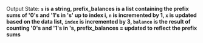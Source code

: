 Output State: **`s` is a string, prefix_balances is a list containing the prefix sums of '0's and '1's in 's' up to index i, `n` is incremented by 1, `x` is updated based on the data list, `index` is incremented by 3, `balance` is the result of counting '0's and '1's in 's, prefix_balances = updated to reflect the prefix sums**